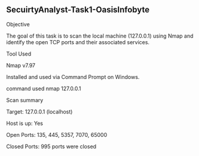 SecuirtyAnalyst-Task1-OasisInfobyte
--------------------------------------------
Objective

The goal of this task is to scan the local machine (127.0.0.1) using Nmap and identify the open TCP ports and their associated services.

Tool Used

Nmap v7.97

Installed and used via Command Prompt on Windows.

command used nmap 127.0.0.1

Scan summary

Target: 127.0.0.1 (localhost)

Host is up: Yes

Open Ports: 135, 445, 5357, 7070, 65000

Closed Ports: 995 ports were closed
